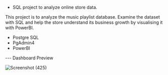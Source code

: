 - SQL project to analyze online store data.

This project is to analyze the music playlist database. Examine the dataset with SQL and help the store understand its business growth by visualising it with PowerBI.

* Postgre SQL
* PgAdmin4
* PowerBI

--- Dashboard Preview



![Screenshot (425)](https://github.com/akash-2109/Music-Sale-Analysis/assets/88192282/bf7270e5-706e-4dd5-b743-1227758076c3)
